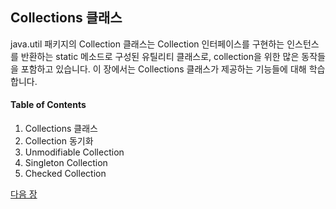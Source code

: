 ## Collections 클래스
java.util 패키지의 Collection 클래스는 Collection 인터페이스를 구현하는 인스턴스를 반환하는 static 메소드로 구성된 유틸리티 클래스로, collection을 위한 많은 동작들을 포함하고 있습니다. 이 장에서는 Collections 클래스가 제공하는 기능들에 대해 학습합니다.

#### Table of Contents
1. Collections 클래스
2. Collection 동기화
3. Unmodifiable Collection
4. Singleton Collection
5. Checked Collection

<a href="./28_Collection_클래스_개요.md">다음 장</a>

